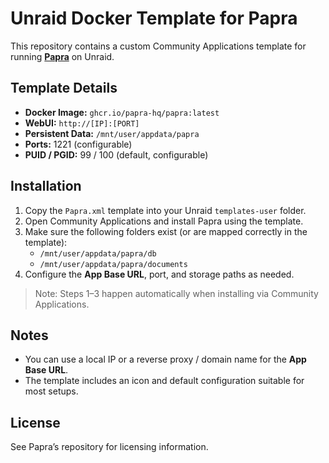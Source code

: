 # Unraid Docker Template for Papra

This repository contains a custom Community Applications template for running **[Papra](https://github.com/papra-hq/papra)** on Unraid.

## Template Details

- **Docker Image:** `ghcr.io/papra-hq/papra:latest`
- **WebUI:** `http://[IP]:[PORT]`
- **Persistent Data:** `/mnt/user/appdata/papra`
- **Ports:** 1221 (configurable)
- **PUID / PGID:** 99 / 100 (default, configurable)

## Installation

1. Copy the `Papra.xml` template into your Unraid `templates-user` folder.
2. Open Community Applications and install Papra using the template.
3. Make sure the following folders exist (or are mapped correctly in the template):
   - `/mnt/user/appdata/papra/db`
   - `/mnt/user/appdata/papra/documents`
4. Configure the **App Base URL**, port, and storage paths as needed.

> Note: Steps 1–3 happen automatically when installing via Community Applications.

## Notes

- You can use a local IP or a reverse proxy / domain name for the **App Base URL**.
- The template includes an icon and default configuration suitable for most setups.

## License

See Papra’s repository for licensing information.
